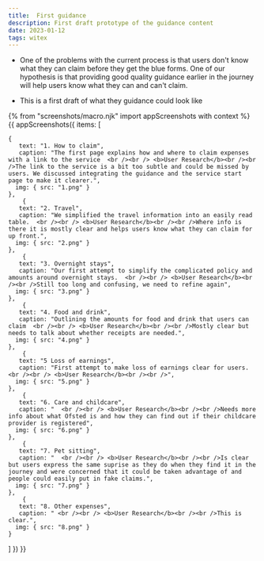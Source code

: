 ```yaml
---
title:  First guidance
description: First draft prototype of the guidance content
date: 2023-01-12
tags: witex
---
```


* One of the problems with the current process is that users don't know what they can claim before they get the blue forms. One of our hypothesis is that providing good quality guidance earlier in the journey will help users know what they can and can't claim.

* This is a first draft of what they guidance could look like

<!-- ## User needs

<b>As a prosecuter </b>
I need to find a case<br />

<b>As a prosecuter </b>
I need to do the thing<br /> -->



{% from "screenshots/macro.njk" import appScreenshots with context %}
{{ appScreenshots({
  items: [

    {
       text: "1. How to claim",
       caption: "The first page explains how and where to claim expenses with a link to the service  <br /><br /> <b>User Research</b><br /><br />The link to the service is a bit too subtle and could be missed by users. We discussed integrating the guidance and the service start page to make it clearer.",
      img: { src: "1.png" }
    },
        {
       text: "2. Travel",
       caption: "We simplified the travel information into an easily read table.  <br /><br /> <b>User Research</b><br /><br />Where info is there it is mostly clear and helps users know what they can claim for up front.",
      img: { src: "2.png" }
    },
        {
       text: "3. Overnight stays",
       caption: "Our first attempt to simplify the complicated policy and amounts around overnight stays.  <br /><br /> <b>User Research</b><br /><br />Still too long and confusing, we need to refine again",
      img: { src: "3.png" }
    },
        {
       text: "4. Food and drink",
       caption: "Outlining the amounts for food and drink that users can claim  <br /><br /> <b>User Research</b><br /><br />Mostly clear but needs to talk about whether receipts are needed.",
      img: { src: "4.png" }
    },
        {
       text: "5 Loss of earnings",
       caption: "First attempt to make loss of earnings clear for users.  <br /><br /> <b>User Research</b><br /><br />",
      img: { src: "5.png" }
    },
        {
       text: "6. Care and childcare",
       caption: "  <br /><br /> <b>User Research</b><br /><br />Needs more info about what Ofsted is and how they can find out if their childcare provider is registered",
      img: { src: "6.png" }
    },
        {
       text: "7. Pet sitting",
       caption: "  <br /><br /> <b>User Research</b><br /><br />Is clear but users express the same suprise as they do when they find it in the journey and were concerned that it could be taken advantage of and people could easily put in fake claims.",
      img: { src: "7.png" }
    },
        {
       text: "8. Other expenses",
       caption: " <br /><br /> <b>User Research</b><br /><br />This is clear.",
      img: { src: "8.png" }
    }
       
        
          
  ]
}) }}



<!-- ## User research -->